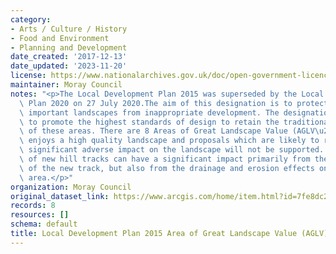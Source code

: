 ```yaml
---
category:
- Arts / Culture / History
- Food and Environment
- Planning and Development
date_created: '2017-12-13'
date_updated: '2023-11-20'
license: https://www.nationalarchives.gov.uk/doc/open-government-licence/version/3/
maintainer: Moray Council
notes: "<p>The Local Development Plan 2015 was superseded by the Local Development\
  \ Plan 2020 on 27 July 2020.The aim of this designation is to protect areas of strategically\
  \ important landscapes from inappropriate development. The designation also aims\
  \ to promote the highest standards of design to retain the traditional character\
  \ of these areas. There are 8 Areas of Great Landscape Value (AGLV\u2019s) in Moray.Moray\
  \ enjoys a high quality landscape and proposals which are likely to result in a\
  \ significant adverse impact on the landscape will not be supported. The creation\
  \ of new hill tracks can have a significant impact primarily from the visual appearance\
  \ of the new track, but also from the drainage and erosion effects on the local\
  \ area.</p>"
organization: Moray Council
original_dataset_link: https://www.arcgis.com/home/item.html?id=7fe8dc2f9ea1476592c29db5661450f4
records: 8
resources: []
schema: default
title: Local Development Plan 2015 Area of Great Landscape Value (AGLV) (Moray)
---
```

